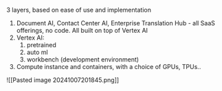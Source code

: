 
3 layers, based on ease of use and implementation


1) Document AI, Contact Center AI, Enterprise Translation Hub - all SaaS offerings, no code. All built on top of Vertex AI
2) Vertex AI:
	1) pretrained
	2) auto ml
	3) workbench (development environment)
3) Compute instance and containers, with a choice of GPUs, TPUs..

![[Pasted image 20241007201845.png]]

